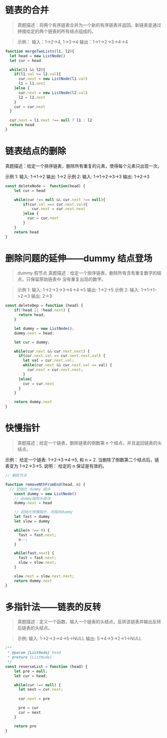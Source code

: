 # 链表的合并
>真题描述：将两个有序链表合并为一个新的有序链表并返回。新链表是通过拼接给定的两个链表的所有结点组成的。 

>示例： 输入：1->2->4, 1->3->4 输出：1->1->2->3->4->4


```js
function mergeTwoLists(l1, l2){
  let head = new ListNode()
  let cur = head

  while(l1 && l2){
    if(l1.val <= l2.val){
      cur.next = new ListNode(l1.val)
      l1 = l1.next
    }else {
      cur.next = new ListNode(l2.val)
      l2 = l2.next
    }
    cur = cur.next
  }

  cur.next = l1.next !== null ? l1 : l2
  return head
}
```

# 链表结点的删除
真题描述：给定一个排序链表，删除所有重复的元素，使得每个元素只出现一次。

示例 1:
输入: 1->1->2
输出: 1->2
示例 2:
输入: 1->1->2->3->3
输出: 1->2->3

```js
const deleteNode =  function(head) {
    let cur = head

    while(cur !== null && cur.next !== null){
        if(cur.val === cur.next.val){
            cur.next = cur.next.next
        }else {
          cur = cur.next
        }   
    }
    return head
}

```

# 删除问题的延伸——dummy 结点登场
>dummy 假节点
>真题描述：给定一个排序链表，删除所有含有重复数字的结点，只保留原始链表中 没有重复出现的数字。

>示例 1:
输入: 1->2->3->3->4->4->5
输出: 1->2->5
示例 2:
输入: 1->1->1->2->3
输出: 2->3

```js
const deleteDep = function (head) {
    if(!head || !head.next) {
      return head;
    }

    let dummy = new ListNode();
    dummy.next = head;

    let cur = dummy;

    while(cur.next && cur.next.next) {
      if(cur.next.val == cur.next.next.val) {
        let val = cur.next.val;
        while(cur.next && cur.next.val == val) {
          cur.next = cur.next.next;
        }
      }else{
        cur = cur.next
      }
    }

    return dummy.next
}
```

# 快慢指针

> 真题描述：给定一个链表，删除链表的倒数第 n 个结点，并且返回链表的头结点。

示例： 给定一个链表: 1->2->3->4->5, 和 n = 2.
当删除了倒数第二个结点后，链表变为 1->2->3->5.
说明： 给定的 n 保证是有效的。
```js
// 删除节点

function removeNthFromEnd(head, n) {
  // 初始化 dummy 结点
    const dummy = new ListNode()
    // dummy指向头结点
    dummy.next = head

    // 初始化快慢指针，均指向dummy
    let fast = dummy
    let slow = dummy

    while(n !== 0) {
      fast = fast.next;
      n--;
    }

    while(fast.next) {
      fast = fast.next;
      slow = slow.next;
    }

    slow.next = slow.next.next;
    return dummy.next
}
```
# 多指针法——链表的反转
> 真题描述：定义一个函数，输入一个链表的头结点，反转该链表并输出反转后链表的头结点。

> 示例:
> 输入: 1->2->3->4->5->NULL
> 输出: 5->4->3->2->1->NULL

```js
/**
 * @param {ListNode} head
 * @return {ListNode}
 */
const reverseList = function (head) {
    let pre = null;
    let cur = head;

    while(cur !== null) {
      let next = cur.next;
      
      cur.next = pre

      pre = cur 
      cur = next
    }

    return pre
}
```



